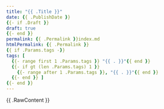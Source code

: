 ```yaml
---
title: "{{ .Title }}"
date: {{ .PublishDate }}
{{- if .Draft }}
draft: true
{{- end }}
permalink: {{ .Permalink }}index.md
htmlPermalink: {{ .Permalink }}
{{ if .Params.tags -}}
tags: [
  {{- range first 1 .Params.tags }} "{{ . }}"{{ end }}
  {{- if gt (len .Params.tags) 1 }}
    {{- range after 1 .Params.tags }}, "{{ . }}"{{ end }}
  {{- end }} ]
{{- end }}
---
```


{{ .RawContent }}
